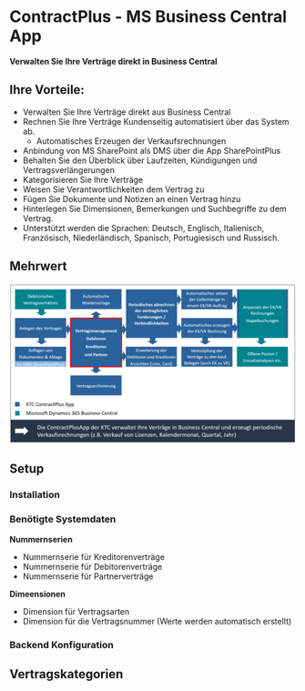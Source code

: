 # ContractPlus - MS Business Central App


**Verwalten Sie Ihre Verträge direkt in Business Central**

## Ihre Vorteile:
- Verwalten Sie Ihre Verträge direkt aus Business Central
- Rechnen Sie Ihre Verträge Kundenseitig automatisiert über das System ab.
  - Automatisches Erzeugen der Verkaufsrechnungen
- Anbindung von MS SharePoint als DMS über die App SharePointPlus
- Behalten Sie den Überblick über Laufzeiten, Kündigungen und Vertragsverlängerungen
- Kategorisieren Sie Ihre Verträge
- Weisen Sie Verantwortlichkeiten dem Vertrag zu 
- Fügen Sie Dokumente und Notizen an einen Vertrag hinzu
- Hinterlegen Sie Dimensionen, Bemerkungen und Suchbegriffe zu dem Vertrag.
- Unterstützt werden die Sprachen: Deutsch, Englisch, Italienisch, Französisch, Niederländisch, Spanisch, Portugiesisch und Russisch.

## Mehrwert 
![Image of Added Value DE](img/ContractPlus_AddedValue_DE.PNG)

## Setup
### Installation

### Benötigte Systemdaten

**Nummernserien**
- Nummernserie für Kreditorenverträge
- Nummernserie für Debitorenverträge
- Nummernserie für Partnerverträge

**Dimeensionen**
- Dimension für Vertragsarten
- Dimension für die Vertragsnummer (Werte werden automatisch erstellt)

### Backend Konfiguration

## Vertragskategorien
